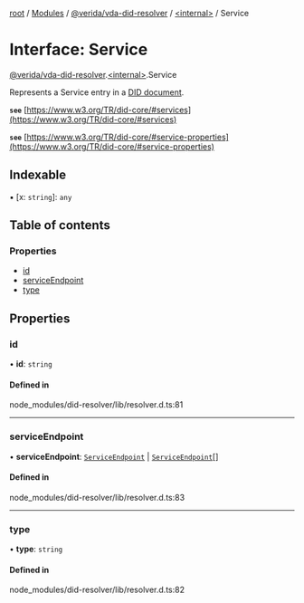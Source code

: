 [root](../README.md) / [Modules](../modules.md) / [@verida/vda-did-resolver](../modules/verida_vda_did_resolver.md) / [<internal\>](../modules/verida_vda_did_resolver._internal_.md) / Service

# Interface: Service

[@verida/vda-did-resolver](../modules/verida_vda_did_resolver.md).[<internal\>](../modules/verida_vda_did_resolver._internal_.md).Service

Represents a Service entry in a [DID document](https://www.w3.org/TR/did-core/#did-document-properties).

**`see`** [https://www.w3.org/TR/did-core/#services](https://www.w3.org/TR/did-core/#services)

**`see`** [https://www.w3.org/TR/did-core/#service-properties](https://www.w3.org/TR/did-core/#service-properties)

## Indexable

▪ [x: `string`]: `any`

## Table of contents

### Properties

- [id](verida_vda_did_resolver._internal_.Service.md#id)
- [serviceEndpoint](verida_vda_did_resolver._internal_.Service.md#serviceendpoint)
- [type](verida_vda_did_resolver._internal_.Service.md#type)

## Properties

### id

• **id**: `string`

#### Defined in

node_modules/did-resolver/lib/resolver.d.ts:81

___

### serviceEndpoint

• **serviceEndpoint**: [`ServiceEndpoint`](../modules/verida_vda_did_resolver._internal_.md#serviceendpoint) \| [`ServiceEndpoint`](../modules/verida_vda_did_resolver._internal_.md#serviceendpoint)[]

#### Defined in

node_modules/did-resolver/lib/resolver.d.ts:83

___

### type

• **type**: `string`

#### Defined in

node_modules/did-resolver/lib/resolver.d.ts:82
